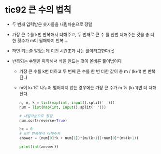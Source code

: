 # tic92 큰 수의 법칙

* 두 번째 입력받은 숫자들을 내림차순으로 정렬
* 가장 큰 수를 k번 반복해서 더해주고, 두 번째로 큰 수 를 한번 더해주는 것을 총 더한 횟수가 m이 될때까지 반복....
* 하면 되는줄 알았는데 이건 시간초과 나는 풀이라고한다(;;)



* 반복되는 수열을 파악해서 식을 만드는 것이 올바른 풀이법이다

  * 가장 큰 수를 k번 더하고 두 번째 큰 수를 한 번 더한 값이 총 m / (k+1) 번 반복된다

  * m이 k+1로 나누어 떨어지지 않는 경우에는 가장 큰 수가 m % (k+1)번 더 더해진다.

    ```python
    n, m, k = list(map(int, input().split(' ')))
    num = list(map(int, input().split(' ')))
    
    # 내림차순으로 정렬
    num.sort(reverse=True)
    
    bc = 0
    # m번 반복해서 더해주자
    answer = (num[0]*k + num[1])*(m/(k+1))+num[0]*(m%(k+1))
    
    print(int(answer))
    ```

    



